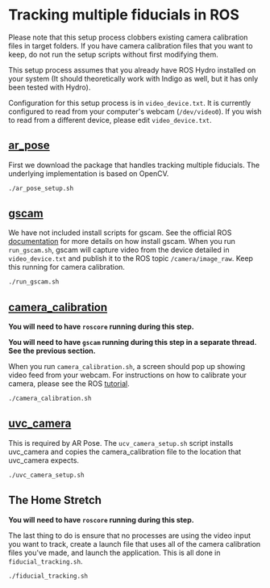 # Tracking multiple fiducials in ROS

Please note that this setup process clobbers existing camera calibration files in target folders. If you have camera calibration files that you want to keep, do not run the setup scripts without first modifying them.

This setup process assumes that you already have ROS Hydro installed on your system (It should theoretically work with Indigo as well, but it has only been tested with Hydro).

Configuration for this setup process is in ```video_device.txt```. It is currently configured to read from your computer's webcam (```/dev/video0```). If you wish to read from a different device, please edit ```video_device.txt```.

## [ar_pose](http://wiki.ros.org/ar_pose)

First we download the package that handles tracking multiple fiducials. The underlying implementation is based on OpenCV.
```bash
./ar_pose_setup.sh
```

## [gscam](http://wiki.ros.org/gscam)
We have not included install scripts for gscam. See the official ROS [documentation](http://wiki.ros.org/gscam) for more details on how install gscam. When you run ```run_gscam.sh```, gscam will capture video from the device detailed in ```video_device.txt``` and publish it to the ROS topic ```/camera/image_raw```. Keep this running for camera calibration.
```bash
./run_gscam.sh
```

## [camera_calibration](http://wiki.ros.org/camera_calibration) 

**You will need to have ```roscore``` running during this step.**

**You will need to have ```gscam``` running during this step in a separate thread. See the previous section.**

When you run ```camera_calibration.sh```, a screen should pop up showing video feed from your webcam. For instructions on how to calibrate your camera, please see the ROS [tutorial](http://wiki.ros.org/camera_calibration/Tutorials/MonocularCalibration).
```bash
./camera_calibration.sh
```

## [uvc_camera](http://wiki.ros.org/uvc_camera)
This is required by AR Pose. The ```ucv_camera_setup.sh``` script installs uvc_camera and copies the camera_calibration file to the location that uvc_camera expects.
```bash
./uvc_camera_setup.sh
```

## The Home Stretch

**You will need to have ```roscore``` running during this step.**

The last thing to do is ensure that no processes are using the video input you want to track, create a launch file that uses all of the camera calibration files you've made, and launch the application. This is all done in ```fiducial_tracking.sh```.
```bash
./fiducial_tracking.sh
```

